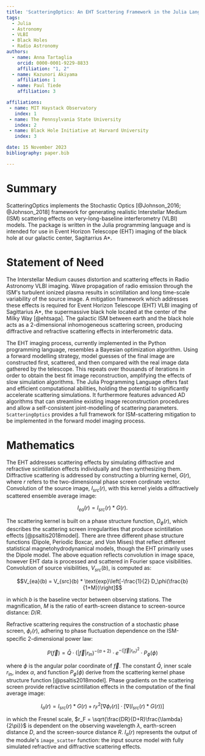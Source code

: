 ```yaml
---
title: 'ScatteringOptics: An EHT Scattering Framework in the Julia Language'
tags:
  - Julia
  - Astronomy
  - VLBI
  - Black Holes
  - Radio Astronomy 
authors:
  - name: Anna Tartaglia
    orcid: 0000-0001-9229-8833
    affiliation: "1, 2" 
  - name: Kazunori Akiyama
    affiliation: 1
  - name: Paul Tiede
    affiliation: 3

affiliations:
 - name: MIT Haystack Observatory
   index: 1
 - name: The Pennsylvania State University
   index: 2
 - name: Black Hole Initiative at Harvard University
   index: 3

date: 15 November 2023
bibliography: paper.bib

---
```


# Summary 

ScatteringOptics implements the Stochastic Optics [@Johnson_2016; @Johnson_2018] framework for generating realistic Interstellar Medium (ISM) scattering effects on very-long-baseline interferometry (VLBI) models. The package is written in the Julia programming language and is intended for use in Event Horizon Telescope (EHT) imaging of the black hole at our galactic center, Sagitarrius A*.

# Statement of Need

The Interstellar Medium causes distortion and scattering effects in Radio Astronomy VLBI imaging. Wave propagation of radio emission through the ISM's turbulent ionized plasma results in scintillation and long time-scale variability of the source image. A mitigation framework which addresses these effects is required for Event Horizon Telescope (EHT) VLBI imaging of Sagittarius A*, the supermassive black hole located at the center of the Milky Way [@ehtsaga]. The galactic ISM between earth and the black hole acts as a 2-dimensional inhomogeneous scattering screen, producing diffractive and refractive scattering effects in interferometric data. 

The EHT imaging process, currently implemented in the Python programming language, resembles a Bayesian optimization algorithm. Using a forward modelling strategy, model guesses of the final image are constructed first, scattered, and then compared with the real image data gathered by the telescope. This repeats over thousands of iterations in order to obtain the best fit image reconstruction, amplifying the effects of slow simulation algorithms. The Julia Programming Language offers fast and efficient computational abilities, holding the potential to significantly accelerate scattering simulations. It furthermore features advanced AD algorithms that can streamline existing image reconstruction procedures and allow a self-consistent joint-modelling of scattering parameters. `ScatteringOptics` provides a full framework for ISM-scattering mitigation to be implemented in the forward model imaging process.

# Mathematics

The EHT addresses scattering effects by simulating diffractive and refractive scintillation effects individually and then synthesizing them. Diffractive scattering is addressed by constructing a blurring kernel, ${G}(r)$, where $r$ refers to the two-dimensional phase screen cordinate vector. Convolution of the source image, ${I_{src}}(r)$, with this kernel yields a diffractively scattered ensemble average image:

$${I_{ea}}(r) = {I_{src}}(r) * {G}(r).$$

The scattering kernel is built on a phase structure function, $D_\phi(r)$, which describes the scattering screen irregularities that produce scintillation effects [@psaltis2018model]. There are three different phase structure functions (Dipole, Periodic Boxcar, and Von Mises) that reflect different statistical magnetohydrodynamical models, though the EHT primarily uses the Dipole model. The above equation reflects convolution in image space, however EHT data is processed and scattered in Fourier space visibilities. Convolution of source visibilities, $V_{src}(b)$, is computed as:

$$V_{ea}(b) = V_{src}(b) * \text{exp}\left[-\frac{1}{2} D_\phi(\frac{b}{1+M})\right]$$

in which $b$ is the baseline vector between observing stations. The magnification, $M$ is the ratio of earth-screen distance to screen-source distance: $D/R$. 

Refractive scattering requires the construction of a stochastic phase screen, ${\phi_r} (r)$, adhering to phase fluctuation dependence on the ISM-specific 2-dimensional power law: 

$$P(\vec{f} ) = \bar{Q} \cdot (|\vec{f}| r_{\text{in}})^{-(\alpha + 2)} \cdot e^{-(|\vec{f}| r_{\text{in}})^2} \cdot P_{\phi}(\phi)$$

where $\phi$ is the angular polar coordinate of $\vec{f}$. The constant $\bar{Q}$, inner scale $r_{\text{in}}$, index $\alpha$, and function $P_{\phi}(\phi)$ derive from the scattering kernel phase structure function [@psaltis2018model]. Phase gradients on the scattering screen provide refractive scintillation effects in the computation of the final average image:

$${I_{a}}(r) = {I_{src}}(r) * {G}(r)  +  r_F^2[\nabla \phi_r(r)] \cdot [\nabla ({I_{src}}(r) * {G}(r))]$$

in which the Fresnel scale, $r_F = \sqrt{\frac{DR}{D+R}\frac{\lambda}{2\pi}}$ is dependent on the observing wavelength $\lambda$, earth-screen distance $D$, and the screen-source distance $R$. ${I_{a}}(r)$ represents the output of the module's `image_scatter` function: the input source model with fully simulated refractive and diffractive scattering effects.


